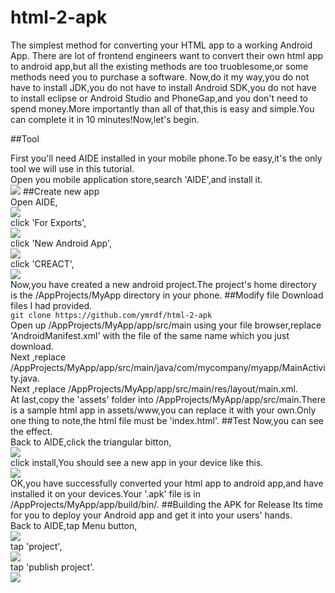 # html-2-apk
The simplest method for converting your HTML app to a working Android App.
There are lot of frontend engineers want to convert their own html app to android app,but all the existing methods are too truoblesome,or some methods need you to purchase a software.
Now,do it my way,you do not have to install JDK,you do not have to install Android SDK,you do not have to install eclipse or Android Studio and PhoneGap,and you don't need to spend money.More importantly than all of that,this is easy and simple.You can complete it in 10 minutes!Now,let's begin.

##Tool

First you'll need AIDE installed in your mobile phone.To be easy,it's the only tool we will use in this tutorial.
<br >
Open you mobile application store,search 'AIDE',and install it.
<br >
![](https://github.com/ymrdf/html-2-apk/raw/master/pic/02.png)
##Create new app
<br >
Open AIDE,
<br >
![](https://github.com/ymrdf/html-2-apk/raw/master/pic/03.png)
<br >
click 'For Exports',
<br >
![](https://github.com/ymrdf/html-2-apk/raw/master/pic/04.png)
<br >
click 'New Android App',
<br >
![](https://github.com/ymrdf/html-2-apk/raw/master/pic/05.png)
<br >
click 'CREACT',
<br >
![](https://github.com/ymrdf/html-2-apk/raw/master/pic/06.png)
<br >
Now,you have created a new android project.The project's home directory is the /AppProjects/MyApp directory in your phone.
##Modify file
Download files I had provided.
<br >
```git clone https://github.com/ymrdf/html-2-apk```
<br >
Open up /AppProjects/MyApp/app/src/main using your file browser,replace 'AndroidManifest.xml' with the file of the same name which you just download.
<br >
Next ,replace /AppProjects/MyApp/app/src/main/java/com/mycompany/myapp/MainActivity.java.
<br >
Next ,replace /AppProjects/MyApp/app/src/main/res/layout/main.xml.
<br >
At last,copy the 'assets' folder into /AppProjects/MyApp/app/src/main.There is a sample html app in assets/www,you can replace it with your own.Only one thing to note,the html file must be 'index.html'.
##Test
Now,you can see the effect.
<br >
Back to AIDE,click the triangular bitton,
<br >
![](https://github.com/ymrdf/html-2-apk/raw/master/pic/07.png)
<br>
click install,You should see a new app in your device like this.
<br>
![](https://github.com/ymrdf/html-2-apk/raw/master/pic/13.png)
<br>
OK,you have successfully converted your html app to android app,and have installed it on your devices.Your '.apk' file is in /AppProjects/MyApp/app/build/bin/.
##Building the APK for Release
Its time for you to deploy your Android app and get it into your users' hands.
<br >
Back to AIDE,tap Menu button,
<br >
![](https://github.com/ymrdf/html-2-apk/raw/master/pic/09.png)
<br >
tap 'project',
<br >
![](https://github.com/ymrdf/html-2-apk/raw/master/pic/14.png)
<br >
tap 'publish project'.
<br >
![](https://github.com/ymrdf/html-2-apk/raw/master/pic/15.png)



